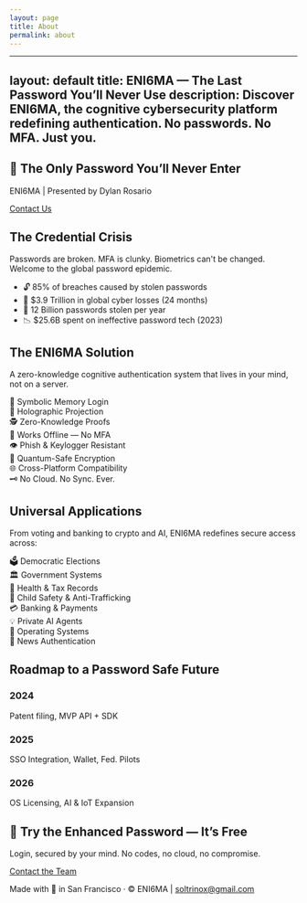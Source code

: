 ```yaml
---
layout: page
title: About
permalink: about
---
```


---
layout: default
title: ENI6MA — The Last Password You’ll Never Use
description: Discover ENI6MA, the cognitive cybersecurity platform redefining authentication. No passwords. No MFA. Just you.
---

<!-- Hero Section -->
<section class="bg-black text-white py-24 px-8 text-center">
  <h1 class="text-5xl font-bold mb-4">🔐 The Only Password You’ll Never Enter</h1>
  <p class="text-xl mb-6">ENI6MA | Presented by Dylan Rosario</p>
  <a href="mailto:soltrinox@gmail.com" class="bg-white text-black px-6 py-2 rounded-full font-semibold">Contact Us</a>
</section>

<!-- Problem Section -->
<section class="bg-gray-100 py-20 px-8">
  <div class="max-w-5xl mx-auto text-center">
    <h2 class="text-4xl font-bold mb-6">The Credential Crisis</h2>
    <p class="text-lg mb-6">Passwords are broken. MFA is clunky. Biometrics can't be changed. Welcome to the global password epidemic.</p>
    <ul class="grid grid-cols-2 gap-6 text-left text-black text-lg">
      <li>🔓 85% of breaches caused by stolen passwords</li>
      <li>💸 $3.9 Trillion in global cyber losses (24 months)</li>
      <li>🔐 12 Billion passwords stolen per year</li>
      <li>📉 $25.6B spent on ineffective password tech (2023)</li>
    </ul>
  </div>
</section>

<!-- Solution Section -->
<section class="bg-white py-20 px-8">
  <div class="max-w-6xl mx-auto text-center">
    <h2 class="text-4xl font-bold mb-6">The ENI6MA Solution</h2>
    <p class="text-lg mb-6">A zero-knowledge cognitive authentication system that lives in your mind, not on a server.</p>
    <div class="grid grid-cols-2 md:grid-cols-4 gap-6 text-left">
      <div>🧠 Symbolic Memory Login</div>
      <div>🔄 Holographic Projection</div>
      <div>🕵 Zero-Knowledge Proofs</div>
      <div>📵 Works Offline — No MFA</div>
      <div>👁 Phish & Keylogger Resistant</div>
      <div>🔐 Quantum-Safe Encryption</div>
      <div>🌐 Cross-Platform Compatibility</div>
      <div>🗝 No Cloud. No Sync. Ever.</div>
    </div>
  </div>
</section>

<!-- Use Cases Section -->
<section class="bg-gray-900 text-white py-20 px-8">
  <div class="max-w-5xl mx-auto text-center">
    <h2 class="text-4xl font-bold mb-6">Universal Applications</h2>
    <p class="text-lg mb-6">From voting and banking to crypto and AI, ENI6MA redefines secure access across:</p>
    <div class="grid grid-cols-2 gap-4 text-left">
      <div>🗳 Democratic Elections</div>
      <div>🏛 Government Systems</div>
      <div>🏥 Health & Tax Records</div>
      <div>🧒 Child Safety & Anti-Trafficking</div>
      <div>💳 Banking & Payments</div>
      <div>💡 Private AI Agents</div>
      <div>📲 Operating Systems</div>
      <div>📰 News Authentication</div>
    </div>
  </div>
</section>

<!-- Roadmap Section -->
<section class="bg-white py-20 px-8">
  <div class="max-w-6xl mx-auto text-center">
    <h2 class="text-4xl font-bold mb-6">Roadmap to a Password Safe Future</h2>
    <div class="grid grid-cols-1 md:grid-cols-3 gap-6">
      <div><h3 class="text-2xl font-semibold">2024</h3><p>Patent filing, MVP API + SDK</p></div>
      <div><h3 class="text-2xl font-semibold">2025</h3><p>SSO Integration, Wallet, Fed. Pilots</p></div>
      <div><h3 class="text-2xl font-semibold">2026</h3><p>OS Licensing, AI & IoT Expansion</p></div>
    </div>
  </div>
</section>

<!-- Call To Action -->
<section class="bg-black text-white py-20 px-8 text-center">
  <h2 class="text-4xl font-bold mb-4">🧠 Try the Enhanced Password — It’s Free</h2>
  <p class="text-lg mb-6">Login, secured by your mind. No codes, no cloud, no compromise.</p>
  <a href="mailto:dylan.rosario@eni6ma.co" class="bg-white text-black px-8 py-3 rounded-full font-semibold">Contact the Team</a>
</section>

<!-- Footer -->
<footer class="bg-gray-800 text-white text-center py-8">
  <p>Made with 💙 in San Francisco · © ENI6MA | <a href="mailto:soltrinox@gmail.com" class="underline">soltrinox@gmail.com</a></p>
</footer>
